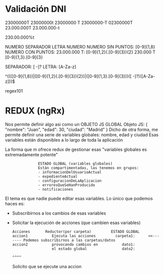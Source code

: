# Validación DNI

23000000T
23000000t
23000000 T
23000000-T
02300000T
23.000.000T
23.000.000-t



230.00.000%t

NUMERO SEPARADOR LETRA
NUMERO
  NUMERO SIN PUNTOS: [0-9]{1,8}
  NUMERO CON PUNTOS:
   23.000.000 T:      [0-9]{1,2}(\.[0-9]{3}){2}
   230.000 T          [0-9]{1,3}\.[0-9]{3}

SEPARADOR: [ -]?
LETRA: [A-Za-z]


^((([0-9]{1,8})|([0-9]{1,2}(\.[0-9]{3}){2})|([0-9]{1,3}\.[0-9]{3}))([ -]?)([A-Za-z]))$

regex101

# REDUX (ngRx)

Nos permite definir algo asi como un OBJETO JS GLOBAL
Objeto JS: 
{
  "nombre": "Juan",
  "edad": 30,
  "ciudad": "Madrid"
}
Dicho de otra forma, me permite definir una serie de variables globales: nombre, edad y ciudad
Esas variables están disponibles a lo largo de toda la aplicación

La forma que m ofrece redux de gestionar esas "variables globales es extremadamente potente"


                   ESTADO GLOBAL (variables globales)
                   Están compartimentadas, las tenemos en grupos:
                   - informacionDelUsuarioActual
                   - expedienteActual
                   - configuracionDeLaAplicacion
                   - erroresQueSeHanProducido
                   - notificaciones

El tema es que nadie puede editar esas variables.
Lo único que podemos haces es:
- Subscribirnos a los cambios de esas variables
- Solicitar la ejecución de acciones (que cambien esas variables)


      Acciones       Reductor(por carpeta)         ESTADO GLOBAL
      accion1           Ejecuta las acciones         carpeta1:      <<------- Podemos subscribirnos a las carpetas/datos
      accion2           provocando cambios en           dato1:       
                        el estado global                dato2: 

      ^^^^
    Solicito que se ejecute una accion